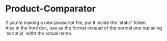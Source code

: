 # Product-Comparator
if you're making a new javascript file, put it inside the 'static' folder.  
Also in the html doc, use <script src="{{ url_for('static', filename='script.js') }}"></script> as the format instead of the normal one replacing 'script.js' witht the actual name.  

